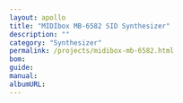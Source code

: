 ```yaml
---
layout: apollo
title: "MIDIbox MB-6582 SID Synthesizer"
description: ""
category: "Synthesizer"
permalink: /projects/midibox-mb-6582.html
bom: 
guide: 
manual: 
albumURL:
---
```

